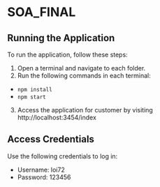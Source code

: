 # SOA_FINAL

## Running the Application
To run the application, follow these steps:
1. Open a terminal and navigate to each folder.
2. Run the following commands in each terminal:
- `npm install`
- `npm start`

3. Access the application for customer by visiting http://localhost:3454/index
## Access Credentials
Use the following credentials to log in:
- Username: loi72
- Password: 123456